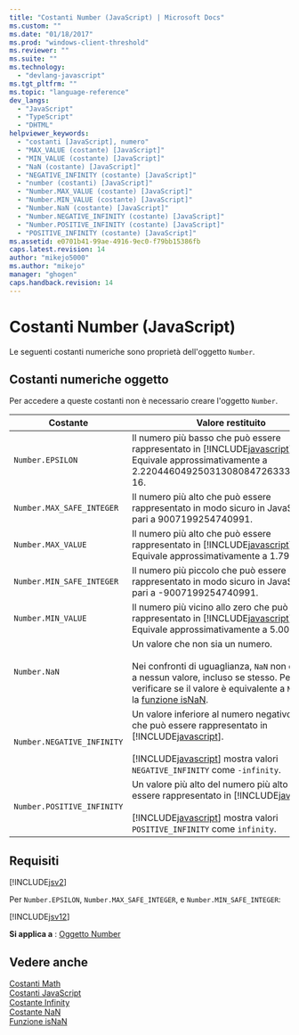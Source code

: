 ```yaml
---
title: "Costanti Number (JavaScript) | Microsoft Docs"
ms.custom: ""
ms.date: "01/18/2017"
ms.prod: "windows-client-threshold"
ms.reviewer: ""
ms.suite: ""
ms.technology: 
  - "devlang-javascript"
ms.tgt_pltfrm: ""
ms.topic: "language-reference"
dev_langs: 
  - "JavaScript"
  - "TypeScript"
  - "DHTML"
helpviewer_keywords: 
  - "costanti [JavaScript], numero"
  - "MAX_VALUE (costante) [JavaScript]"
  - "MIN_VALUE (costante) [JavaScript]"
  - "NaN (costante) [JavaScript]"
  - "NEGATIVE_INFINITY (costante) [JavaScript]"
  - "number (costanti) [JavaScript]"
  - "Number.MAX_VALUE (costante) [JavaScript]"
  - "Number.MIN_VALUE (costante) [JavaScript]"
  - "Number.NaN (costante) [JavaScript]"
  - "Number.NEGATIVE_INFINITY (costante) [JavaScript]"
  - "Number.POSITIVE_INFINITY (costante) [JavaScript]"
  - "POSITIVE_INFINITY (costante) [JavaScript]"
ms.assetid: e0701b41-99ae-4916-9ec0-f79bb15386fb
caps.latest.revision: 14
author: "mikejo5000"
ms.author: "mikejo"
manager: "ghogen"
caps.handback.revision: 14
---
```

# Costanti Number (JavaScript)
Le seguenti costanti numeriche sono proprietà dell'oggetto `Number`.  
  
## Costanti numeriche oggetto  
 Per accedere a queste costanti non è necessario creare l'oggetto `Number`.  
  
|Costante|Valore restituito|  
|--------------|-----------------------|  
|`Number.EPSILON`|Il numero più basso che può essere rappresentato in [!INCLUDE[javascript](../../javascript/includes/javascript-md.md)].  Equivale approssimativamente a 2.2204460492503130808472633361816E\-16.|  
|`Number.MAX_SAFE_INTEGER`|Il numero più alto che può essere rappresentato in modo sicuro in JavaScript.  È pari a 9007199254740991.|  
|`Number.MAX_VALUE`|Il numero più alto che può essere rappresentato in [!INCLUDE[javascript](../../javascript/includes/javascript-md.md)].  Equivale approssimativamente a 1.79E\+308.|  
|`Number.MIN_SAFE_INTEGER`|Il numero più piccolo che può essere rappresentato in modo sicuro in JavaScript.  È pari a \-9007199254740991.|  
|`Number.MIN_VALUE`|Il numero più vicino allo zero che può essere rappresentato in [!INCLUDE[javascript](../../javascript/includes/javascript-md.md)].  Equivale approssimativamente a 5.00E\-324.|  
|`Number.NaN`|Un valore che non sia un numero.<br /><br /> Nei confronti di uguaglianza, `NaN` non equivale a nessun valore, incluso se stesso.  Per verificare se il valore è equivalente a `NaN`, usare la [funzione isNaN](../../javascript/reference/isnan-function-javascript.md).|  
|`Number.NEGATIVE_INFINITY`|Un valore inferiore al numero negativo più alto che può essere rappresentato in [!INCLUDE[javascript](../../javascript/includes/javascript-md.md)].<br /><br /> [!INCLUDE[javascript](../../javascript/includes/javascript-md.md)] mostra valori `NEGATIVE_INFINITY` come `-infinity`.|  
|`Number.POSITIVE_INFINITY`|Un valore più alto del numero più alto che può essere rappresentato in [!INCLUDE[javascript](../../javascript/includes/javascript-md.md)].<br /><br /> [!INCLUDE[javascript](../../javascript/includes/javascript-md.md)] mostra valori `POSITIVE_INFINITY` come `infinity`.|  
  
## Requisiti  
 [!INCLUDE[jsv2](../../javascript/reference/includes/jsv2-md.md)]  
  
 Per `Number.EPSILON`, `Number.MAX_SAFE_INTEGER`, e `Number.MIN_SAFE_INTEGER`:  
  
 [!INCLUDE[jsv12](../../javascript/reference/includes/jsv12-md.md)]  
  
 **Si applica a** : [Oggetto Number](../../javascript/reference/number-object-javascript.md)  
  
## Vedere anche  
 [Costanti Math](../../javascript/reference/math-constants-javascript.md)   
 [Costanti JavaScript](../../javascript/reference/javascript-constants.md)   
 [Costante Infinity](../../javascript/reference/infinity-constant-javascript.md)   
 [Costante NaN](../../javascript/reference/nan-constant-javascript.md)   
 [Funzione isNaN](../../javascript/reference/isnan-function-javascript.md)